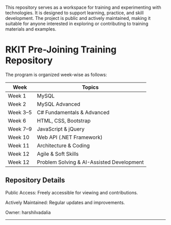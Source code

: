 This repository serves as a workspace for training and experimenting with technologies. It is designed to support learning, practice, and skill development. The project is public and actively maintained, making it suitable for anyone interested in exploring or contributing to training materials and examples.



# RKIT Pre-Joining Training Repository
The program is organized week-wise as follows:

| Week       | Topics                                      |
|------------|--------------------------------------------|
| Week 1     | MySQL                                      |
| Week 2     | MySQL Advanced                             |
| Week 3–5   | C# Fundamentals & Advanced                 |
| Week 6     | HTML, CSS, Bootstrap                        |
| Week 7–9   | JavaScript & jQuery                          |
| Week 10    | Web API (.NET Framework)                     |
| Week 11    | Architecture & Coding                        |
| Week 12    | Agile & Soft Skills                           |
| Week 12    | Problem Solving & AI-Assisted Development    |


## Repository Details

Public Access: Freely accessible for viewing and contributions.

Actively Maintained: Regular updates and improvements.

Owner: harshilvadalia

---

